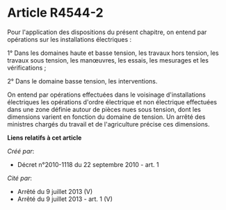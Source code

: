# Article R4544-2

Pour l'application des dispositions du présent chapitre, on entend par opérations sur les installations électriques : 

1° Dans les domaines haute et basse tension, les travaux hors tension, les travaux sous tension, les manœuvres, les essais,
les mesurages et les vérifications ; 

2° Dans le domaine basse tension, les interventions. 

On entend par opérations effectuées dans le voisinage d'installations électriques les opérations d'ordre électrique et non
électrique effectuées dans une zone définie autour de pièces nues sous tension, dont les dimensions varient en fonction du
domaine de tension. Un arrêté des ministres chargés du travail et de l'agriculture précise ces dimensions.

**Liens relatifs à cet article**

_Créé par_:

  - Décret n°2010-1118 du 22 septembre 2010 - art. 1

_Cité par_:

  - Arrêté du 9 juillet 2013 (V)
  - Arrêté du 9 juillet 2013 - art. 1 (V)
